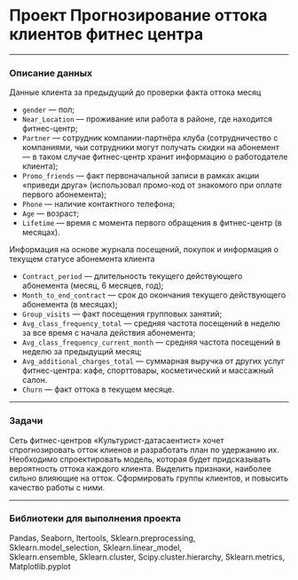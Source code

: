 # Проект Прогнозирование оттока клиентов фитнес центра
-----------
### Описание данных

Данные клиента за предыдущий до проверки факта оттока месяц
* `gender` — пол;
* `Near_Location` — проживание или работа в районе, где находится фитнес-центр;
* `Partner` — сотрудник компании-партнёра клуба (сотрудничество с компаниями, чьи сотрудники могут получать скидки на абонемент — в таком случае фитнес-центр хранит информацию о работодателе клиента);
* `Promo_friends` — факт первоначальной записи в рамках акции «приведи друга» (использовал промо-код от знакомого при оплате первого абонемента);
* `Phone` — наличие контактного телефона;
* `Age` — возраст;
* `Lifetime` — время с момента первого обращения в фитнес-центр (в месяцах).

Информация на основе журнала посещений, покупок и информация о текущем статусе абонемента клиента
* `Сontract_period` — длительность текущего действующего абонемента (месяц, 6 месяцев, год);
* `Month_to_end_contract` — срок до окончания текущего действующего абонемента (в месяцах);
* `Group_visits` — факт посещения групповых занятий;
* `Avg_class_frequency_total` — средняя частота посещений в неделю за все время с начала действия абонемента;
* `Avg_class_frequency_current_month` — средняя частота посещений в неделю за предыдущий месяц;
* `Avg_additional_charges_total` — суммарная выручка от других услуг фитнес-центра: кафе, спорттовары, косметический и массажный салон.
* `Churn` — факт оттока в текущем месяце.
------------
### Задачи

Сеть фитнес-центров «Культурист-датасаентист» хочет спрогнозировать отток клиенов и разработать план по удержанию их. 
Необходимо спроектировать модель, которая будет придсказывать вероятность оттока каждого клиента. 
Выделить признаки, наиболее сильно влияющие на отток. Сформировать группы клиентов, и повысить качество работы с ними.

-----------
### Библиотеки для выполнения проекта

Pandas, Seaborn, Itertools, Sklearn.preprocessing, Sklearn.model_selection, Sklearn.linear_model,  
Sklearn.ensemble, Sklearn.cluster, Scipy.cluster.hierarchy, Sklearn.metrics, Matplotlib.pyplot
